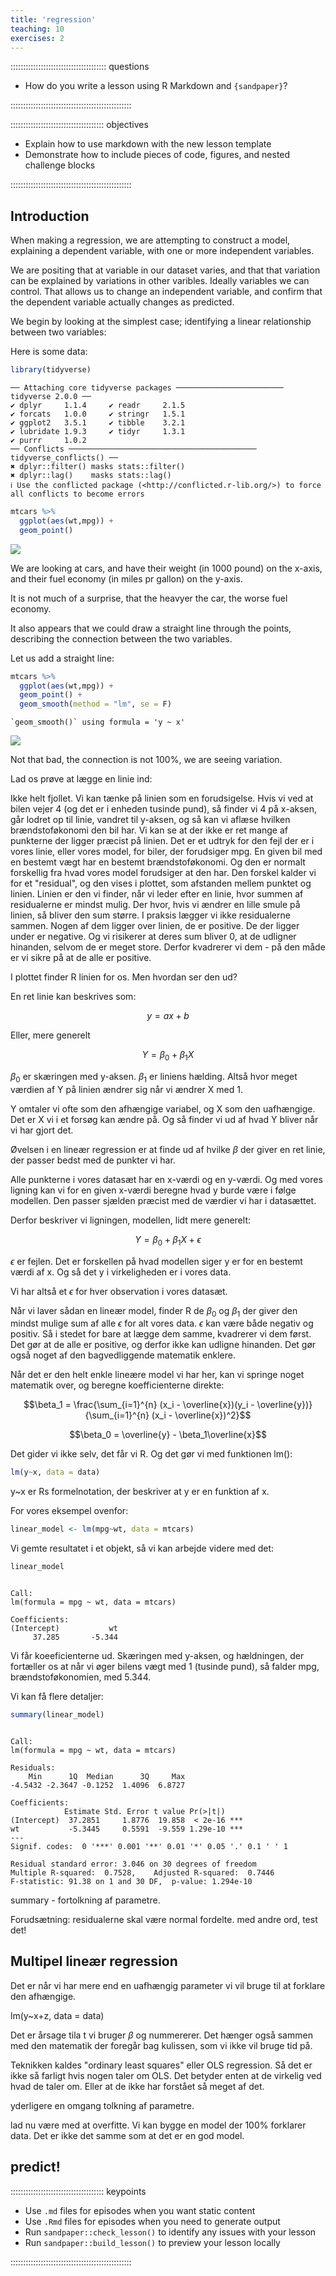 ```yaml
---
title: 'regression'
teaching: 10
exercises: 2
---
```


:::::::::::::::::::::::::::::::::::::: questions 

- How do you write a lesson using R Markdown and `{sandpaper}`?

::::::::::::::::::::::::::::::::::::::::::::::::

::::::::::::::::::::::::::::::::::::: objectives

- Explain how to use markdown with the new lesson template
- Demonstrate how to include pieces of code, figures, and nested challenge blocks

::::::::::::::::::::::::::::::::::::::::::::::::

## Introduction

When making a regression, we are attempting to construct a model, explaining a
dependent variable, with one or more independent variables.

We are positing that at variable in our dataset varies, and that that variation
can be explained by variations in other varibles. Ideally variables we can 
control. That allows us to change an independent variable, and confirm that 
the dependent variable actually changes as predicted.

We begin by looking at the simplest case; identifying a linear relationship
between two variables:


Here is some data:


``` r
library(tidyverse)
```

``` output
── Attaching core tidyverse packages ──────────────────────── tidyverse 2.0.0 ──
✔ dplyr     1.1.4     ✔ readr     2.1.5
✔ forcats   1.0.0     ✔ stringr   1.5.1
✔ ggplot2   3.5.1     ✔ tibble    3.2.1
✔ lubridate 1.9.3     ✔ tidyr     1.3.1
✔ purrr     1.0.2     
── Conflicts ────────────────────────────────────────── tidyverse_conflicts() ──
✖ dplyr::filter() masks stats::filter()
✖ dplyr::lag()    masks stats::lag()
ℹ Use the conflicted package (<http://conflicted.r-lib.org/>) to force all conflicts to become errors
```

``` r
mtcars %>% 
  ggplot(aes(wt,mpg)) +
  geom_point()
```

<img src="fig/regression-rendered-unnamed-chunk-1-1.png" style="display: block; margin: auto;" />

We are looking at cars, and have their weight (in 1000 pound) on the x-axis, and
their fuel economy (in miles pr gallon) on the y-axis.

It is not much of a surprise, that the heavyer the car, the worse fuel economy.

It also appears that we could draw a straight line through the points, describing
the connection between the two variables.


Let us add a straight line:


``` r
mtcars %>% 
  ggplot(aes(wt,mpg)) +
  geom_point() +
  geom_smooth(method = "lm", se = F)
```

``` output
`geom_smooth()` using formula = 'y ~ x'
```

<img src="fig/regression-rendered-unnamed-chunk-2-1.png" style="display: block; margin: auto;" />

Not that bad, the connection is not 100%, we are seeing variation.


Lad os prøve at lægge en linie ind:


Ikke helt fjollet. Vi kan tænke på linien som en forudsigelse. Hvis vi ved at 
bilen vejer 4 (og det er i enheden tusinde pund), så finder vi 4 på x-aksen,
går lodret op til linie, vandret til y-aksen, og så kan vi aflæse hvilken
brændstoføkonomi den bil har. 
Vi kan se at der ikke er ret mange af punkterne der ligger præcist på linien.
Det er et udtryk for den fejl der er i vores linie, eller vores model, for biler,
der forudsiger mpg. En given bil med en bestemt vægt har en bestemt brændstoføkonomi.
Og den er normalt forskellig fra hvad vores model forudsiger at den har. Den
forskel kalder vi for et "residual", og den vises i plottet, som afstanden mellem
punktet og linien.
Linien er den vi finder, når vi leder efter en linie, hvor summen af residualerne
er mindst mulig. Der hvor, hvis vi ændrer en lille smule på linien, så bliver den
sum større.
I praksis lægger vi ikke residualerne sammen. Nogen af dem ligger over linien, de
er positive. De der ligger under er negative. Og vi risikerer at deres sum 
bliver 0, at de udligner hinanden, selvom de er meget store.
Derfor kvadrerer vi dem - på den måde er vi sikre på at de alle er positive.

I plottet finder R linien for os. Men hvordan ser den ud?

En ret linie kan beskrives som:


$$ y = ax + b$$

Eller, mere generelt

$$ Y = \beta_0 + \beta_1X$$

$\beta_0$ er skæringen med y-aksen. $\beta_1$ er liniens hælding. Altså hvor
meget værdien af Y på linien ændrer sig når vi ændrer X med 1.

Y omtaler vi ofte som den afhængige variabel, og X som den uafhængige. Det er X
vi i et forsøg kan ændre på. Og så finder vi ud af hvad Y bliver når vi har gjort det.

Øvelsen i en lineær regression er at finde ud af hvilke $\beta$ der giver en
ret linie, der passer bedst med de punkter vi har.

Alle punkterne i vores datasæt har en x-værdi og en y-værdi. Og med vores ligning
kan vi for en given x-værdi beregne hvad y burde være i følge modellen. Den passer
sjælden præcist med de værdier vi har i datasættet.

Derfor beskriver vi ligningen, modellen, lidt mere generelt:

$$ Y = \beta_0 + \beta_1X + \epsilon$$

$\epsilon$ er fejlen. Det er forskellen på hvad modellen siger y er for en 
bestemt værdi af x. Og så det y i virkeligheden er i vores data.

Vi har altså et $\epsilon$ for hver observation i vores datasæt.

Når vi laver sådan en lineær model, finder R de $\beta_0$ og $\beta_1$ der
giver den mindst mulige sum af alle $\epsilon$ for alt vores data. $\epsilon$ kan
være både negativ og positiv. Så i stedet for bare at lægge dem samme, kvadrerer vi dem
først. Det gør at de alle er positive, og derfor ikke kan udligne hinanden. Det 
gør også noget af den bagvedliggende matematik enklere.

Når det er den helt enkle lineære model vi har her, kan vi springe noget matematik over, og 
beregne koefficienterne direkte:

$$\beta_1 = \frac{\sum_{i=1}^{n} (x_i - \overline{x})(y_i - \overline{y})}{\sum_{i=1}^{n} (x_i - \overline{x})^2}$$

$$\beta_0 = \overline{y} - \beta_1\overline{x}$$

Det gider vi ikke selv, det får vi R. Og det gør vi med funktionen lm():



``` r
lm(y~x, data = data)
```

y~x er Rs formelnotation, der beskriver at y er en funktion af x.

For vores eksempel ovenfor:


``` r
linear_model <- lm(mpg~wt, data = mtcars)
```

Vi gemte resultatet i et objekt, så vi kan arbejde videre med det:


``` r
linear_model
```

``` output

Call:
lm(formula = mpg ~ wt, data = mtcars)

Coefficients:
(Intercept)           wt  
     37.285       -5.344  
```
Vi får koeeficienterne ud. Skæringen med y-aksen, og hældningen, der fortæller
os at når vi øger bilens vægt med 1 (tusinde pund), så falder mpg, brændstoføkonomien,
med 5.344.

Vi kan få flere detaljer:


``` r
summary(linear_model)
```

``` output

Call:
lm(formula = mpg ~ wt, data = mtcars)

Residuals:
    Min      1Q  Median      3Q     Max 
-4.5432 -2.3647 -0.1252  1.4096  6.8727 

Coefficients:
            Estimate Std. Error t value Pr(>|t|)    
(Intercept)  37.2851     1.8776  19.858  < 2e-16 ***
wt           -5.3445     0.5591  -9.559 1.29e-10 ***
---
Signif. codes:  0 '***' 0.001 '**' 0.01 '*' 0.05 '.' 0.1 ' ' 1

Residual standard error: 3.046 on 30 degrees of freedom
Multiple R-squared:  0.7528,	Adjusted R-squared:  0.7446 
F-statistic: 91.38 on 1 and 30 DF,  p-value: 1.294e-10
```





summary - fortolkning af parametre.

Forudsætning: residualerne skal være normal fordelte. med andre ord, test det!

## Multipel lineær regression

Det er når vi har mere end en uafhængig parameter vi vil bruge til at forklare
den afhængige.

lm(y~x+z, data = data)

Det er årsage tila t vi bruger $\beta$ og nummererer. Det hænger også sammen
med den matematik der foregår bag kulissen, som vi ikke vil bruge tid på.

Teknikken kaldes "ordinary least squares" eller OLS regression. Så det er ikke
så farligt hvis nogen taler om OLS. Det betyder enten at de virkelig ved hvad de
taler om. Eller at de ikke har forstået så meget af det.

yderligere en omgang tolkning af parametre.

lad nu være med at overfitte. Vi kan bygge en model der 100% forklarer data.
Det er ikke det samme som at det er en god model.


## predict!

::::::::::::::::::::::::::::::::::::: keypoints 

- Use `.md` files for episodes when you want static content
- Use `.Rmd` files for episodes when you need to generate output
- Run `sandpaper::check_lesson()` to identify any issues with your lesson
- Run `sandpaper::build_lesson()` to preview your lesson locally

::::::::::::::::::::::::::::::::::::::::::::::::

